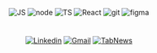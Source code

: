 <div align='center'>

![JS](https://img.shields.io/badge/javascript-0D1117?style=for-the-badge&logo=javascript&logoColor=F7DF1E)
![node](https://img.shields.io/badge/nodejs-0D1117?style=for-the-badge&logo=node.js&logoColor=green)
![TS](https://img.shields.io/badge/typescript-0D1117?style=for-the-badge&logo=typescript&logoColor=blue)
![React](https://img.shields.io/badge/react-0D1117?style=for-the-badge&logo=react&logoColor=38B2AC)
![git](https://img.shields.io/badge/git-0D1117?style=for-the-badge&logo=git&logoColor=red)
![figma](https://img.shields.io/badge/figma-0D1117?style=for-the-badge&logo=figma&logoColor=orange)

#


[![Linkedin](https://img.shields.io/badge/LinkedIn-0D1117?style=for-the-badge&logo=linkedin&logoColor=blue)](https://www.linkedin.com/in/jonatasquirino/)
<a href = "mailto:quirinoj02@gmail.com">
![Gmail](https://img.shields.io/badge/Gmail-0D1117?style=for-the-badge&logo=gmail&logoColor=red)</a>
[![TabNews](https://img.shields.io/badge/tabnews-0D1117?style=for-the-badge&logo=Databricks&logoColor=fff)](https://www.tabnews.com.br/ojonatasquirino)

</div>

